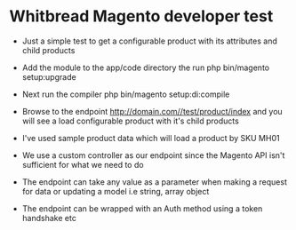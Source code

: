 # Whitbread Magento developer test

* Just a simple test to get a configurable product with its attributes and child products

* Add the module to the app/code directory the run php bin/magento setup:upgrade

* Next run the compiler php bin/magento setup:di:compile

* Browse to the endpoint http://domain.com//test/product/index and you will see a load configurable product with it's child products

* I've used sample product data which will load a product by SKU MH01

* We use a custom controller as our endpoint since the Magento API isn't sufficient for what we need to do

* The endpoint can take any value as a parameter when making a request for data or updating a model i.e string, array object

* The endpoint can be wrapped with an Auth method using a token handshake etc
